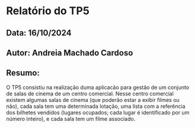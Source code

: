# Relatório do TP5
## Data: 16/10/2024
## Autor: Andreia Machado Cardoso
## Resumo:
O TP5 consistiu na realização duma aplicacão para gestão de um conjunto de salas de cinema de um centro comercial. 
Nesse centro comercial existem algumas salas de cinema (que poderão estar a exibir filmes ou não), cada sala tem uma determinada 
lotação, uma lista com a referência dos bilhetes vendidos (lugares ocupados; cada lugar é identificado por um número inteiro), e cada sala tem um filme associado.


